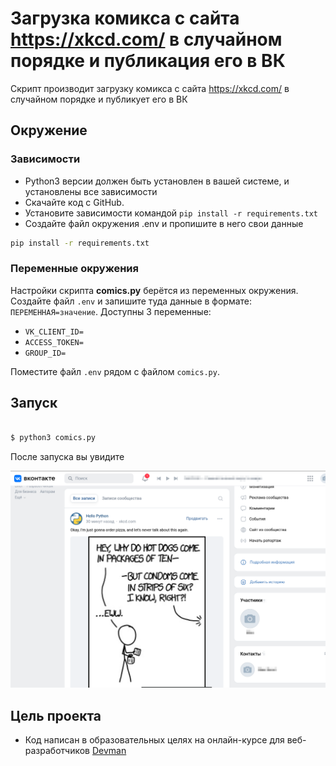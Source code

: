 
# Загрузка комикса с сайта https://xkcd.com/ в случайном порядке и публикация его в ВК

Скрипт производит загрузку комикса с сайта https://xkcd.com/ в случайном порядке и публикует его в ВК

## Окружение

### Зависимости

- Python3 версии должен быть установлен в вашей системе, и установлены все зависимости
- Скачайте код с GitHub.
- Установите зависимости командой `pip install -r requirements.txt`
- Создайте файл окружения .env и пропишите в него свои данные

```bash
pip install -r requirements.txt
```

### Переменные окружения

Настройки скрипта **comics.py** берётся из переменных окружения.
Создайте файл `.env` и запишите туда данные в формате: `ПЕРЕМЕННАЯ=значение`.
Доступны 3 переменные:
- `VK_CLIENT_ID=` 
- `ACCESS_TOKEN=` 
- `GROUP_ID=` 

Поместите файл `.env` рядом с файлом `comics.py`.

## Запуск

```bash

$ python3 comics.py

```

После запуска вы увидите


![img.png](img.png)

## Цель проекта
- Код написан в образовательных целях на онлайн-курсе для веб-разработчиков [Devman](https://dvmn.org)